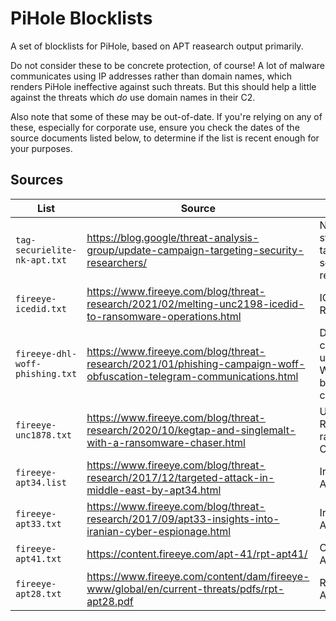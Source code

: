 # PiHole Blocklists

A set of blocklists for PiHole, based on APT reasearch output primarily.

Do not consider these to be concrete protection, of course! A lot of malware communicates using IP addresses rather than domain names, which renders PiHole ineffective against such threats. But this should help a little against the threats which *do* use domain names in their C2.

Also note that some of these may be out-of-date. If you're relying on any of these, especially for corporate use, ensure you check the dates of the source documents listed below, to determine if the list is recent enough for your purposes.

## Sources

| List | Source | Comment | Domains |
|---|---|---|---|
|`tag-securielite-nk-apt.txt`|https://blog.google/threat-analysis-group/update-campaign-targeting-security-researchers/|North Korean state APT, targeting security researchers|13|
|`fireeye-icedid.txt`|https://www.fireeye.com/blog/threat-research/2021/02/melting-unc2198-icedid-to-ransomware-operations.html|ICEDID Ransomware.|4|
|`fireeye-dhl-woff-phishing.txt`|https://www.fireeye.com/blog/threat-research/2021/01/phishing-campaign-woff-obfuscation-telegram-communications.html|DHL phishing campaign using WOFF-based ciphers.|46|
|`fireeye-unc1878.txt`|https://www.fireeye.com/blog/threat-research/2020/10/kegtap-and-singlemalt-with-a-ransomware-chaser.html|UNC1878 RYUK ransomware C2 domains|277|
|`fireeye-apt34.list`|https://www.fireeye.com/blog/threat-research/2017/12/targeted-attack-in-middle-east-by-apt34.html|Iran state APT|5| 
|`fireeye-apt33.txt`|https://www.fireeye.com/blog/threat-research/2017/09/apt33-insights-into-iranian-cyber-espionage.html|Iran state APT|15| 
|`fireeye-apt41.txt`|https://content.fireeye.com/apt-41/rpt-apt41/|China state APT|26| 
|`fireeye-apt28.txt`|https://www.fireeye.com/content/dam/fireeye-www/global/en/current-threats/pdfs/rpt-apt28.pdf|Russia state APT|26| 